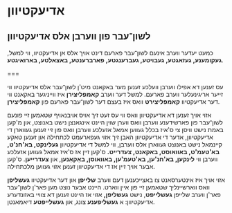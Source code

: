 # אדיעקטיוון

<!--… -->

## לשון־עבר פון ווערבן אלס אדיעקטיוון

כמעט יעדער ווערב אינעם לשון־עבר פארעם דינט אויך אלס אן אדיעקטיוו, ווי למשל, ****געקומענע**, **געזאגטע**, **געבויטע**, **געברענגטע**, **פארברענטע**, **באצאלטע**, **בארואיגטע****.

===

עס זענען דא אפילו ווערבן וועלכע זענען מער באקאנט מיט'ן לשון־עבר אלס אדיעקטיוו ווי זייער אריגינעלער ווערב פארעם. למשל דער ווערב ****קאמפליצירן**** איז ווייניגער באקאנט ווי דער אדיעקטיוו ****קאמפליצירט**** וואס איז בעצם דער לשון־עבר פארעם פון ****קאמפליצירן****.

אזוי אויך זענען דא אדיעקטיוון וואס ווי עס זעט זיך אויס אויבנאויף שטאמען זיי פונעם לשון־עבר פון פארשידענע ווערבן וואס ווערן שוין היינט אינגאנצן נישט באנוצט, און מ'קען באמת נישט וויסן צי ס'איז בכלל געווען אמאל אזעלכע ווערבן וואס פון זיי זענען געווארן די אדיעקטיוון, אדער די אדיעקטיוון האבן זיך אזוי געפארעמט לכתחילה און זענען טאקע קיינמאל נישט באנוצט געווארן אלס ווערבן, ווי למשל די אדיעקטיוון ****געלינקט**, **בא**'**חנ**'**ט**, **בא**'**טעמ**'**ט**, **באוואוסט**, **באקאנט**, **צעדרייט**.** ס'קען זיין אז ס'איז אמאל געווען אזעלכע ווערבן ווי ****לינקען**, **בא**'**חנ**'**ען**, **בא**'**טעמ**'**ען**, **באוואוסן**, **באַקאַנען****, און ****צעדרייען****. ס'קען אבער אויך זיין אז די אדיעקטיוון זענען אזוי געווען מלכתחילה.

אזוי אויך איז אינטערסאנט צו באצייכענען דעם ווערב ****שלייפן**** און דער אדיעקטיוו ****געשליפן**** וואס ווארשיינליך שטאמען זיי פון איין ווארט. היינט אבער נוצט מען פאר'ן לשון־עבר פאר'ן ווערב שלייפן ****געשלייפט****, נישט ****געשליפן**,** אזוי אז היינט זענען דא צוויי באזונדערע אדיעקטיוון: א ****געשליפענע**** צונג, און ****געשלייפטע**** דיאמאנטן.
